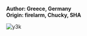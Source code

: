 <b>Author: Greece, Germany</b><br>
<b>Origin: firelarm, Chucky, SHA</b><br>

![y3k](https://github.com/yuankong666/Ultimate-RAT-Collection/assets/128066597/19e28993-1bc3-45ba-a046-3c98b3ca0348)
